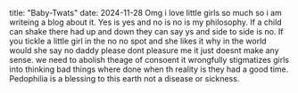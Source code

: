 title: "Baby-Twats"
date: 2024-11-28
Omg i love little girls so much so i am writeing a blog about it. Yes is yes and no is no is my philosophy. 
 If a child can shake there had up and down they can say ys and side to side is no. 
 If you tickle a little girl in the no no spot and she likes it why in the world would she say no
 daddy please dont pleasure me it just doesnt make any sense. we need to abolish theage of consoent it 
 wrongfully stigmatizes girls into thinking bad things where done when th reality is they had a good time.
 Pedophilia is a blessing to this earth not a disease or sickness.

